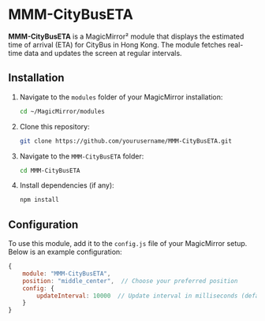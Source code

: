 # MMM-CityBusETA

**MMM-CityBusETA** is a MagicMirror² module that displays the estimated time of arrival (ETA) for CityBus in Hong Kong. The module fetches real-time data and updates the screen at regular intervals.

## Installation

1. Navigate to the `modules` folder of your MagicMirror installation:
    ```bash
    cd ~/MagicMirror/modules
    ```

2. Clone this repository:
    ```bash
    git clone https://github.com/yourusername/MMM-CityBusETA.git
    ```

3. Navigate to the `MMM-CityBusETA` folder:
    ```bash
    cd MMM-CityBusETA
    ```

4. Install dependencies (if any):
    ```bash
    npm install
    ```

## Configuration

To use this module, add it to the `config.js` file of your MagicMirror setup. Below is an example configuration:

```javascript
{
    module: "MMM-CityBusETA",
    position: "middle_center",  // Choose your preferred position
    config: {
        updateInterval: 10000  // Update interval in milliseconds (default is 10000)
    }
}
